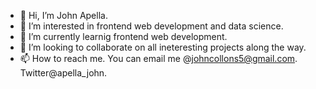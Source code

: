 - 👋 Hi, I’m John Apella.  
- 👀 I’m interested in frontend web development and data science. 
- 🌱 I’m currently learnig frontend web development. 
- 💞️ I’m looking to collaborate on all ineteresting projects along the way. 
- 📫 How to reach me. You can email me @johncollons5@gmail.com. Twitter@apella_john. 

<!---
apella1/apella1 is a ✨ special ✨ repository because its `README.md` (this file) appears on your GitHub profile.
You can click the Preview link to take a look at your changes.
--->
